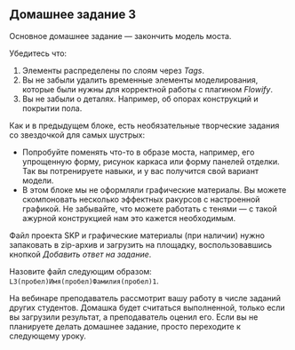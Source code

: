 ## Домашнее задание 3

Основное домашнее задание — закончить модель моста. 

Убедитесь что:

1. Элементы распределены по слоям через _Tags_.
2. Вы не забыли удалить временные элементы моделирования, которые были нужны для корректной работы с плагином _Flowify_.
3. Вы не забыли о деталях. Например, об опорах конструкций и покрытии пола.

Как и в предыдущем блоке, есть необязательные творческие задания со звездочкой для самых шустрых:

- Попробуйте поменять что-то в образе моста, например, его упрощенную форму, рисунок каркаса или форму панелей отделки. Так вы потренируете навыки, и у вас получится свой вариант модели.
- В этом блоке мы не оформляли графические материалы. Вы можете скомпоновать несколько эффектных ракурсов с настроенной графикой. Не забывайте, что можете работать с тенями — с такой ажурной конструкцией нам это кажется необходимым.

Файл проекта SKP и графические материалы (при наличии) нужно  запаковать в zip-архив и загрузить на площадку, воспользовавшись кнопкой _Добавить ответ на задание_. 

Назовите файл следующим образом: `L3(пробел)Имя(пробел)Фамилия(пробел)1`. 

На вебинаре преподаватель рассмотрит вашу работу в числе заданий других студентов. Домашка будет считаться выполненной, только если вы загрузили результат, а преподаватель оценил его. Если вы не планируете делать домашнее задание, просто переходите к следующему уроку.